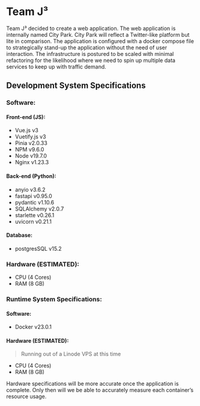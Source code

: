 # Team J³

Team J³ decided to create a web application. The web application is internally named City Park. City Park will reflect a Twitter-like platform but lite in comparison. The application is configured with a docker compose file to strategically stand-up the application without the need of user interaction. The infrastructure is postured to be scaled with minimal refactoring for the likelihood where we need to spin up multiple data services to keep up with traffic demand.

## Development System Specifications

### Software:

#### Front-end (JS):
- Vue.js v3
- Vuetify.js v3 
- Pinia v2.0.33
- NPM v9.6.0
- Node v19.7.0
- Nginx v1.23.3
    

#### Back-end (Python):
- anyio v3.6.2
- fastapi v0.95.0
- pydantic v1.10.6
- SQLAlchemy v2.0.7
- starlette v0.26.1
- uvicorn v0.21.1


 #### Database:
- postgresSQL v15.2


### Hardware (ESTIMATED):
-	CPU (4 Cores)
-	RAM (8 GB)


### Runtime System Specifications:
#### Software:
- Docker v23.0.1

#### Hardware (ESTIMATED):
> Running out of a Linode VPS at this time
- CPU (4 Cores)
- RAM (8 GB)

Hardware specifications will be more accurate once the application is complete. Only then will we be able to accurately measure each container’s resource usage.

 

